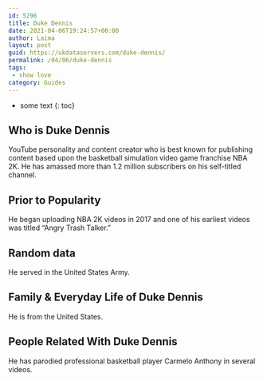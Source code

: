 ```yaml
---
id: 5296
title: Duke Dennis
date: 2021-04-06T19:24:57+00:00
author: Laima
layout: post
guid: https://ukdataservers.com/duke-dennis/
permalink: /04/06/duke-dennis
tags:
 - show love
category: Guides
---
```


* some text
{: toc}


## Who is Duke Dennis
                  
                  
                  
YouTube personality and content creator who is best known for publishing content based upon the basketball simulation video game franchise NBA 2K. He has amassed more than 1.2 million subscribers on his self-titled channel.  
                  
              
            
              
            
                
                
                
## Prior to Popularity
                  
                  
                  
He began uploading NBA 2K videos in 2017 and one of his earliest videos was titled &#8220;Angry Trash Talker.&#8221; 
                  
              
            
              
            
                
                
                
## Random data
                  
                  
                  
He served in the United States Army. 
                  
              
            
              
            
                
                
                
## Family & Everyday Life of Duke Dennis
                  
                  
                  
He is from the United States. 
                  
              
            
              
            
                
                
                
## People Related With Duke Dennis
                  
                  
                  
He has parodied professional basketball player Carmelo Anthony in several videos.  
                  
              
            
              
            
                
              
            
              
              
            
            
              
            
          
          
          